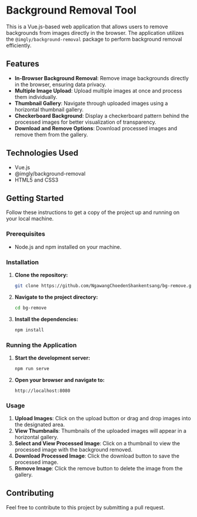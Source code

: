 # Background Removal Tool

This is a Vue.js-based web application that allows users to remove backgrounds from images directly in the browser. The application utilizes the `@imgly/background-removal` package to perform background removal efficiently.

## Features

- **In-Browser Background Removal**: Remove image backgrounds directly in the browser, ensuring data privacy.
- **Multiple Image Upload**: Upload multiple images at once and process them individually.
- **Thumbnail Gallery**: Navigate through uploaded images using a horizontal thumbnail gallery.
- **Checkerboard Background**: Display a checkerboard pattern behind the processed images for better visualization of transparency.
- **Download and Remove Options**: Download processed images and remove them from the gallery.

## Technologies Used

- Vue.js
- @imgly/background-removal
- HTML5 and CSS3

## Getting Started

Follow these instructions to get a copy of the project up and running on your local machine.

### Prerequisites

- Node.js and npm installed on your machine.

### Installation

1. **Clone the repository:**

    ```bash
    git clone https://github.com/NgawangChoedenShankentsang/bg-remove.git
    ```

2. **Navigate to the project directory:**

    ```bash
    cd bg-remove
    ```

3. **Install the dependencies:**

    ```bash
    npm install
    ```

### Running the Application

1. **Start the development server:**

    ```bash
    npm run serve
    ```

2. **Open your browser and navigate to:**

    ```
    http://localhost:8080
    ```

### Usage

1. **Upload Images**: Click on the upload button or drag and drop images into the designated area.
2. **View Thumbnails**: Thumbnails of the uploaded images will appear in a horizontal gallery.
3. **Select and View Processed Image**: Click on a thumbnail to view the processed image with the background removed.
4. **Download Processed Image**: Click the download button to save the processed image.
5. **Remove Image**: Click the remove button to delete the image from the gallery.

## Contributing

Feel free to contribute to this project by submitting a pull request.

